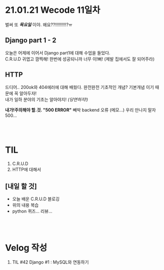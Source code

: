 # 21.01.21 Wecode 11일차
벌써 또 **_목요일_** 이야. 왜요??!!!!!!!!!?ㅠ
<br>

## Django part 1 - 2
오늘은 어제에 이어서 Django part1에 대해 수업을 들었다.
<br>
C.R.U.D 귀엽고 깜찍해! 한번에 성공되니까 너무 이!뻐! (제발 집에서도 잘 되어주라)

## HTTP
드디어.. 200ok와 404에러에 대해 배웠다. 완전완전 기초적인 개념? 기본개념 이기 때문에 꼭 알아두자!
<br>
내가 일하 분야의 기초는 알아야지! _(당연하지!)_
<br>

**내가!주의해야 할.것. "500 ERROR"** 빼박 backend 오류 (메모...)
우리 만나지 말자 500...

<br>
<br>

# TIL
1. C.R.U.D
2. HTTP에 대해서

## [내일 할 것]
- 오늘 배운 C.R.U.D 블로깅
- 위의 내용 복습
- python 퀴즈... 리뷰...

<br>
<br>

# Velog 작성
1. TIL #42 Django #1 : MySQL와 연동하기
